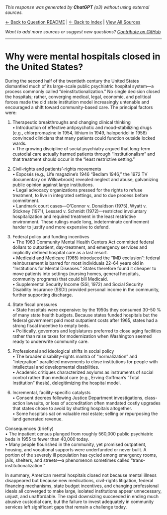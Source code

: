 <!-- 
Generated by: chatgpt
Model: o3
Prompt type: default
Generated at: 2025-06-12T22:52:58.344335
-->

*This response was generated by **ChatGPT** (o3) without using external sources.*

[← Back to Question README](README.md) | [← Back to Index](../README.md) | [View All Sources](../allsources.md)

*Want to add more sources or suggest new questions? [Contribute on GitHub](https://github.com/justinwest/SuggestedSources)*

---

# Why were mental hospitals closed in the United States?

During the second half of the twentieth century the United States dismantled much of its large-scale public psychiatric hospital system—a process commonly called “deinstitutionalization.”  No single decision closed the hospitals; rather, converging medical, legal, economic, and political forces made the old state institution model increasingly untenable and encouraged a shift toward community-based care.  The principal factors were:

1. Therapeutic breakthroughs and changing clinical thinking  
   •  Introduction of effective antipsychotic and mood-stabilizing drugs (e.g., chlorpromazine in 1954, lithium in 1949, haloperidol in 1958) convinced clinicians that many patients could function outside locked wards.  
   •  The growing discipline of social psychiatry argued that long-term custodial care actually harmed patients through “institutionalism” and that treatment should occur in the “least restrictive setting.”

2. Civil-rights and patients’-rights movements  
   •  Exposés (e.g., Life magazine’s 1946 “Bedlam 1946,” the 1972 TV documentary on Willowbrook) revealed neglect and abuse, galvanizing public opinion against large institutions.  
   •  Legal advocacy organizations pressed for the rights to refuse treatment, to live in integrated settings, and to due process before commitment.  
   •  Landmark court cases—O’Connor v. Donaldson (1975), Wyatt v. Stickney (1971), Lessard v. Schmidt (1972)—restricted involuntary hospitalization and required treatment in the least restrictive environment.  These rulings made long, indeterminate confinement harder to justify and more expensive to defend.

3. Federal policy and funding incentives  
   •  The 1963 Community Mental Health Centers Act committed federal dollars to outpatient, day-treatment, and emergency services and implicitly defined hospital care as a last resort.  
   •  Medicaid and Medicare (1965) introduced the “IMD exclusion”: federal reimbursement is barred for most individuals 22–64 years old in “Institutions for Mental Diseases.”  States therefore found it cheaper to move patients into settings (nursing homes, general hospitals, community programs) that could bill Medicaid.  
   •  Supplemental Security Income (SSI, 1972) and Social Security Disability Insurance (SSDI) provided personal income in the community, further supporting discharge.  

4. State fiscal pressures  
   •  State hospitals were expensive: by the 1950s they consumed 30–50 % of many state health budgets.  Because states funded hospitals but the federal government paid most outpatient costs after 1965, states had a strong fiscal incentive to empty beds.  
   •  Politically, governors and legislatures preferred to close aging facilities rather than raise taxes for modernization when Washington seemed ready to underwrite community care.

5. Professional and ideological shifts in social policy  
   •  The broader disability-rights mantra of “normalization” and “integration” paralleled movements to close institutions for people with intellectual and developmental disabilities.  
   •  Academic critiques characterized asylums as instruments of social control rather than medical care (e.g., Erving Goffman’s “Total Institution” thesis), delegitimizing the hospital model.

6. Incremental, facility-specific catalysts  
   •  Consent decrees following Justice Department investigations, class-action lawsuits, or loss of accreditation often mandated costly upgrades that states chose to avoid by shutting hospitals altogether.  
   •  Some hospitals sat on valuable real estate; selling or repurposing the land generated revenue.

Consequences (briefly)  
•  The inpatient census plunged from roughly 560,000 public psychiatric beds in 1955 to fewer than 40,000 today.  
•  Many people flourished in the community, yet promised outpatient, housing, and vocational supports were underfunded or never built.  A portion of the severely ill population has cycled among emergency rooms, jails, shelters, and streets—a phenomenon sometimes called “trans-institutionalization.”  

In summary, American mental hospitals closed not because mental illness disappeared but because new medications, civil-rights litigation, federal financing mechanisms, state budget incentives, and changing professional ideals all converged to make large, isolated institutions appear unnecessary, unjust, and unaffordable.  The rapid downsizing succeeded in ending much abusive custodial care, but the failure to invest adequately in community services left significant gaps that remain a challenge today.